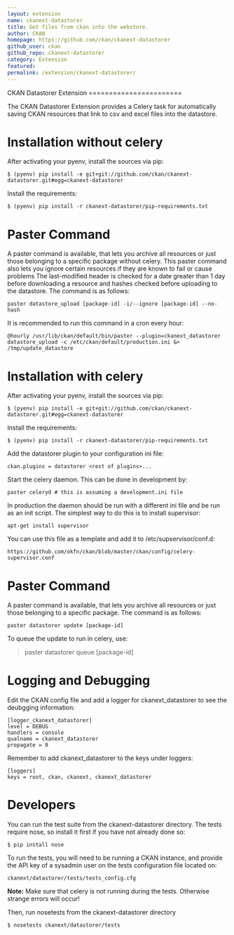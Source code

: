 ```yaml
---
layout: extension
name: ckanext-datastorer
title: Get files from ckan into the webstore.
author: CKAN
homepage: https://github.com/ckan/ckanext-datastorer
github_user: ckan
github_repo: ckanext-datastorer
category: Extension
featured: 
permalink: /extension/ckanext-datastorer/
---
```



CKAN Datastorer Extension =======================

The CKAN Datastorer Extension provides a Celery task for automatically  
saving CKAN resources that link to csv and excel files into the datastore.

Installation without celery
===========================

After activating your pyenv, install the sources via pip:

    $ (pyenv) pip install -e git+git://github.com/ckan/ckanext-datastorer.git#egg=ckanext-datastorer

Install the requirements:

    $ (pyenv) pip install -r ckanext-datastorer/pip-requirements.txt

Paster Command
==============

A paster command is available, that lets you archive all resources or just those belonging to a specific package without celery. This paster command also lets you ignore certain resources if they are known to fail or cause problems The last-modified header is checked for a date greater than 1 day before downloading a resource and hashes checked before uploading to the datastore. The command is as follows:

    paster datastore_upload [package-id] -i/--ignore [package-id] --no-hash

It is recommended to run this command in a cron every hour:

    @hourly /usr/lib/ckan/default/bin/paster --plugin=ckanext_datastorer datastore_upload -c /etc/ckan/default/production.ini &> /tmp/update_datastore

Installation with celery
========================

After activating your pyenv, install the sources via pip:

    $ (pyenv) pip install -e git+git://github.com/ckan/ckanext-datastorer.git#egg=ckanext-datastorer

Install the requirements:

    $ (pyenv) pip install -r ckanext-datastorer/pip-requirements.txt

Add the datastorer plugin to your configuration ini file:

    ckan.plugins = datastorer <rest of plugins>...

Start the celery daemon. This can be done in development by:

    paster celeryd # this is assuming a development.ini file

In production the daemon should be run with a different ini file and be run as an init script. The simplest way to do this is to install supervisor:

    apt-get install supervisor

You can use this file as a template and add it to /etc/supservisor/conf.d:

    https://github.com/okfn/ckan/blob/master/ckan/config/celery-supervisor.conf

Paster Command
==============

A paster command is available, that lets you archive all resources or just those belonging to a specific package. The command is as follows:

    paster datastorer update [package-id]

To queue the update to run in celery, use:

> paster datastorer queue [package-id]

Logging and Debugging
=====================

Edit the CKAN config file and add a logger for ckanext\_datastorer to see the deubgging information:

    [logger_ckanext_datastorer]
    level = DEBUG
    handlers = console
    qualname = ckanext_datastorer
    propagate = 0

Remember to add ckanext\_datastorer to the keys under loggers:

    [loggers]
    keys = root, ckan, ckanext, ckanext_datastorer

Developers
==========

You can run the test suite from the ckanext-datastorer directory. The tests require nose, so install it first if you have not already done so:

    $ pip install nose

To run the tests, you will need to be running a CKAN instance, and provide the API key of a sysadmin user on the tests configuration file located on:

    ckanext/datastorer/tests/tests_config.cfg

**Note:** Make sure that celery is not running during the tests. Otherwise strange errors will occur!

Then, run nosetests from the ckanext-datastorer directory

    $ nosetests ckanext/datastorer/tests

